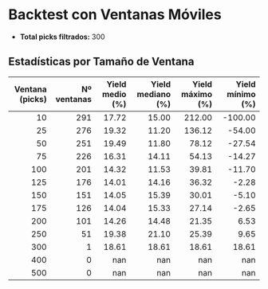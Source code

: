 # Backtest con Ventanas Móviles

- **Total picks filtrados:** 300

## Estadísticas por Tamaño de Ventana

| Ventana (picks) | Nº ventanas | Yield medio (%) | Yield mediano (%) | Yield máximo (%) | Yield mínimo (%) |
|---------------:|------------:|----------------:|------------------:|-----------------:|-----------------:|
|              10 |          291 |           17.72 |             15.00 |          212.00 |         -100.00 |
|              25 |          276 |           19.32 |             11.20 |          136.12 |          -54.00 |
|              50 |          251 |           19.49 |             11.80 |           78.12 |          -27.54 |
|              75 |          226 |           16.31 |             14.11 |           54.13 |          -14.27 |
|             100 |          201 |           14.32 |             11.53 |           39.81 |          -11.70 |
|             125 |          176 |           14.01 |             14.16 |           36.32 |           -2.28 |
|             150 |          151 |           14.05 |             15.39 |           30.01 |           -5.10 |
|             175 |          126 |           14.04 |             15.33 |           27.14 |           -2.65 |
|             200 |          101 |           14.26 |             14.48 |           21.35 |            6.53 |
|             250 |           51 |           19.38 |             21.10 |           25.39 |            9.65 |
|             300 |            1 |           18.61 |             18.61 |           18.61 |           18.61 |
|             400 |            0 |             nan |               nan |             nan |             nan |
|             500 |            0 |             nan |               nan |             nan |             nan |